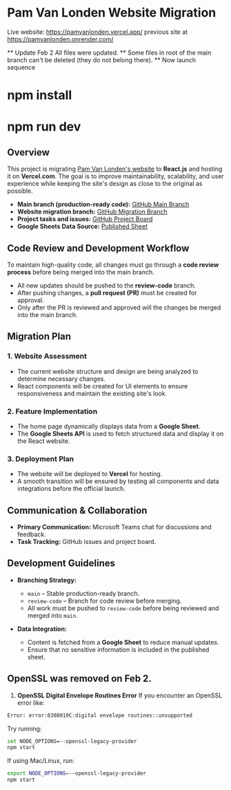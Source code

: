 # Pam Van Londen Website Migration
Live website: https://pamvanlonden.vercel.app/
previous site at https://pamvanlonden.onrender.com/

** Update Feb 2 All files were updated. 
** Some files in root of the main branch can't be deleted (they do not belong there). 
** Now launch sequence
# npm install
# npm run dev


## Overview

This project is migrating [Pam Van Londen's website](https://pamvanlonden.com/) to **React.js** and hosting it on **Vercel.com**. The goal is to improve maintainability, scalability, and user experience while keeping the site's design as close to the original as possible.

- **Main branch (production-ready code):** [GitHub Main Branch](https://github.com/PamVanLonden/pvlcom/tree/main)
- **Website migration branch:** [GitHub Migration Branch](https://github.com/PamVanLonden/pvlcom/tree/2024-php-site)
- **Project tasks and issues:** [GitHub Project Board](https://github.com/users/PamVanLonden/projects/1/views/1)
- **Google Sheets Data Source:** [Published Sheet](https://docs.google.com/spreadsheets/d/e/2PACX-1vTyMseqbTrrpUYEXzyDZ0pyh2O4rKBNAClSCt5sEGcjsw-ZxMf-Zx77z2Nf-XIoyib4mz-0Z1-XBEun/pubhtml?gid=1&single=true)

## Code Review and Development Workflow

To maintain high-quality code, all changes must go through a **code review process** before being merged into the main branch.

- All new updates should be pushed to the **review-code** branch.
- After pushing changes, a **pull request (PR)** must be created for approval.
- Only after the PR is reviewed and approved will the changes be merged into the main branch.

## Migration Plan

### 1. Website Assessment
- The current website structure and design are being analyzed to determine necessary changes.
- React components will be created for UI elements to ensure responsiveness and maintain the existing site's look.

### 2. Feature Implementation
- The home page dynamically displays data from a **Google Sheet**.
- The **Google Sheets API** is used to fetch structured data and display it on the React website.

### 3. Deployment Plan
- The website will be deployed to **Vercel** for hosting.
- A smooth transition will be ensured by testing all components and data integrations before the official launch.

## Communication & Collaboration

- **Primary Communication:** Microsoft Teams chat for discussions and feedback.
- **Task Tracking:** GitHub issues and project board.

## Development Guidelines

- **Branching Strategy:**  
  - `main` – Stable production-ready branch.  
  - `review-code` – Branch for code review before merging.  
  - All work must be pushed to `review-code` before being reviewed and merged into `main`.

- **Data Integration:**  
  - Content is fetched from a **Google Sheet** to reduce manual updates.  
  - Ensure that no sensitive information is included in the published sheet.
 
## OpenSSL was removed on Feb 2. 
1. **OpenSSL Digital Envelope Routines Error**
If you encounter an OpenSSL error like:
```sh
Error: error:0308010C:digital envelope routines::unsupported
```
Try running:
```sh
set NODE_OPTIONS=--openssl-legacy-provider
npm start
```
If using Mac/Linux, run:
```sh
export NODE_OPTIONS=--openssl-legacy-provider
npm start
```

